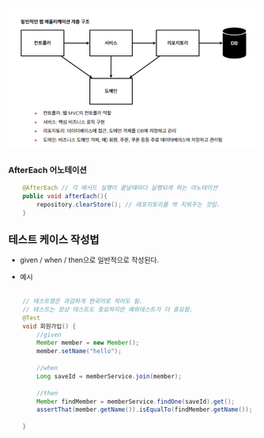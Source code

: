 ## ![일반적인 웹 애플리케이션 계층구조](img/image.png)


### AfterEach 어노테이션
```java
    @AfterEach // 각 메서드 실행이 끝날때마다 실행되게 하는 어노테이션
    public void afterEach(){
        repository.clearStore(); // 레포지토리를 싹 지워주는 것임.
    }
```


## 테스트 케이스 작성법
- given / when / then으로 일반적으로 작성된다.

- 예시
```java

    // 테스트명은 과감하게 한국어로 적어도 됨.
    // 테스트는 정상 테스트도 중요하지만 예외테스트가 더 중요함.
    @Test
    void 회원가입() {
        //given
        Member member = new Member();
        member.setName("hello");

        //when
        Long saveId = memberService.join(member);

        //then
        Member findMember = memberService.findOne(saveId).get();
        assertThat(member.getName()).isEqualTo(findMember.getName());
        
    }
```